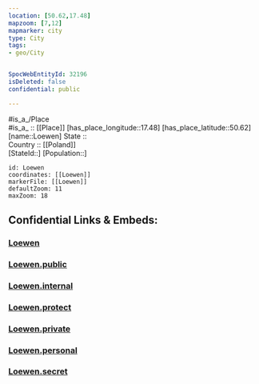 ```yaml
---
location: [50.62,17.48] 
mapzoom: [7,12] 
mapmarker: city 
type: City
tags:
- geo/City


SpocWebEntityId: 32196
isDeleted: false
confidential: public

---
```

#is_a_/Place  
#is_a_ :: [[Place]] 
[has_place_longitude::17.48] 
[has_place_latitude::50.62] 
[name::Loewen] 
State ::  
Country :: [[Poland]]  
[StateId::] 
[Population::] 



```leaflet
id: Loewen
coordinates: [[Loewen]] 
markerFile: [[Loewen]] 
defaultZoom: 11 
maxZoom: 18
```


## Confidential Links & Embeds: 

### [Loewen](/_Standards/Earth/Continent/Europe/Europe~East/Poland/Provinces~Poland/Opole/City/Loewen.md) 

### [Loewen.public](/_public/Earth/Continent/Europe/Europe~East/Poland/Provinces~Poland/Opole/City/Loewen.public.md) 

### [Loewen.internal](/_internal/Earth/Continent/Europe/Europe~East/Poland/Provinces~Poland/Opole/City/Loewen.internal.md) 

### [Loewen.protect](/_protect/Earth/Continent/Europe/Europe~East/Poland/Provinces~Poland/Opole/City/Loewen.protect.md) 

### [Loewen.private](/_private/Earth/Continent/Europe/Europe~East/Poland/Provinces~Poland/Opole/City/Loewen.private.md) 

### [Loewen.personal](/_personal/Earth/Continent/Europe/Europe~East/Poland/Provinces~Poland/Opole/City/Loewen.personal.md) 

### [Loewen.secret](/_secret/Earth/Continent/Europe/Europe~East/Poland/Provinces~Poland/Opole/City/Loewen.secret.md)

